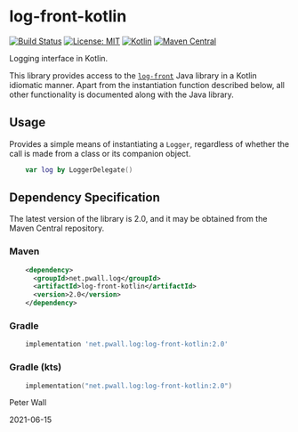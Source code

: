 # log-front-kotlin

[![Build Status](https://travis-ci.org/pwall567/log-front-kotlin.svg?branch=main)](https://travis-ci.org/pwall567/log-front-kotlin)
[![License: MIT](https://img.shields.io/badge/License-MIT-yellow.svg)](https://opensource.org/licenses/MIT)
[![Kotlin](https://img.shields.io/static/v1?label=Kotlin&message=v1.4.0&color=blue&logo=kotlin)](https://github.com/JetBrains/kotlin/releases/tag/v1.4.0)
[![Maven Central](https://img.shields.io/maven-central/v/net.pwall.log/log-front-kotlin?label=Maven%20Central)](https://search.maven.org/search?q=g:%22net.pwall.log%22%20AND%20a:%22log-front-kotlin%22)

Logging interface in Kotlin.

This library provides access to the [`log-front`](https://github.com/pwall567/log-front) Java library in a Kotlin
idiomatic manner.
Apart from the instantiation function described below, all other functionality is documented along with the Java
library.

## Usage

Provides a simple means of instantiating a `Logger`, regardless of whether the call is made from a class or its
companion object.

```kotlin
    var log by LoggerDelegate()
```

## Dependency Specification

The latest version of the library is 2.0, and it may be obtained from the Maven Central repository.

### Maven
```xml
    <dependency>
      <groupId>net.pwall.log</groupId>
      <artifactId>log-front-kotlin</artifactId>
      <version>2.0</version>
    </dependency>
```
### Gradle
```groovy
    implementation 'net.pwall.log:log-front-kotlin:2.0'
```
### Gradle (kts)
```kotlin
    implementation("net.pwall.log:log-front-kotlin:2.0")
```

Peter Wall

2021-06-15
